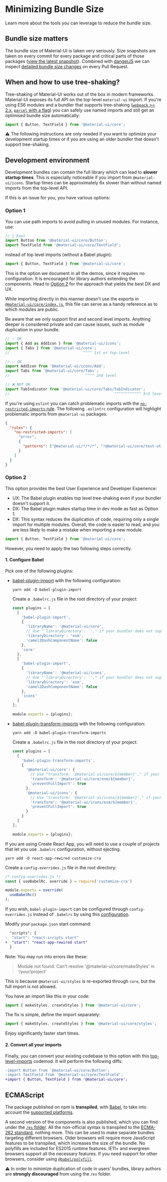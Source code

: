 # Minimizing Bundle Size

<p class="description">Learn more about the tools you can leverage to reduce the bundle size.</p>

## Bundle size matters

The bundle size of Material-UI is taken very seriously. Size snapshots are taken
on every commit for every package and critical parts of those packages ([view the latest snapshot](/size-snapshot)).
Combined with [dangerJS](https://danger.systems/js/) we can inspect
[detailed bundle size changes](https://github.com/quizlet/material-ui/pull/14638#issuecomment-466658459) on every Pull Request.

## When and how to use tree-shaking?

Tree-shaking of Material-UI works out of the box in modern frameworks.
Material-UI exposes its full API on the top-level `material-ui` import.
If you're using ES6 modules and a bundler that supports tree-shaking ([`webpack` >= 2.x](https://webpack.js.org/guides/tree-shaking/), [`parcel` with a flag](https://en.parceljs.org/cli.html#enable-experimental-scope-hoisting/tree-shaking-support)) you can safely use named imports and still get an optimised bundle size automatically:

```js
import { Button, TextField } from '@material-ui/core';
```

⚠️ The following instructions are only needed if you want to optimize your development startup times or if you are using an older bundler
that doesn't support tree-shaking.

## Development environment

Development bundles can contain the full library which can lead to **slower startup times**. This is especially noticeable if you
import from `@material-ui/icons`. Startup times can be approximately 6x slower than without named imports from the top-level API.

If this is an issue for you, you have various options:

### Option 1

You can use path imports to avoid pulling in unused modules.
For instance, use:

```js
// 🚀 Fast
import Button from '@material-ui/core/Button';
import TextField from '@material-ui/core/TextField';
```

instead of top level imports (without a Babel plugin):

```js
import { Button, TextField } from '@material-ui/core';
```

This is the option we document in all the demos, since it requires no configuration.
It is encouraged for library authors extending the components.
Head to [Option 2](#option-2) for the approach that yields the best DX and UX.

While importing directly in this manner doesn't use the exports in [`@material-ui/core/index.js`](https://github.com/quizlet/material-ui/blob/master/packages/material-ui/src/index.js), this file can serve as a handy reference as to which modules are public.

Be aware that we only support first and second level imports.
Anything deeper is considered private and can cause issues, such as module duplication in your bundle.

```js
// ✅ OK
import { Add as AddIcon } from '@material-ui/icons';
import { Tabs } from '@material-ui/core';
//                                 ^^^^ 1st or top-level

// ✅ OK
import AddIcon from '@material-ui/icons/Add';
import Tabs from '@material-ui/core/Tabs';
//                                  ^^^^ 2nd level

// ❌ NOT OK
import TabIndicator from '@material-ui/core/Tabs/TabIndicator';
//                                               ^^^^^^^^^^^^ 3rd level
```

If you're using `eslint` you can catch problematic imports with the [`no-restricted-imports` rule](https://eslint.org/docs/rules/no-restricted-imports). The following `.eslintrc` configuration will highlight problematic imports from `@material-ui` packages:

```json
{
  "rules": {
    "no-restricted-imports": [
      "error",
      {
        "patterns": ["@material-ui/*/*/*", "!@material-ui/core/test-utils/*"]
      }
    ]
  }
}
```

### Option 2

This option provides the best User Experience and Developer Experience:

- UX: The Babel plugin enables top level tree-shaking even if your bundler doesn't support it.
- DX: The Babel plugin makes startup time in dev mode as fast as Option 1.
- DX: This syntax reduces the duplication of code, requiring only a single import for multiple modules.
Overall, the code is easier to read, and you are less likely to make a mistake when importing a new module.
```js
import { Button, TextField } from '@material-ui/core';
```

However, you need to apply the two following steps correctly.

#### 1. Configure Babel

Pick one of the following plugins:

- [babel-plugin-import](https://github.com/ant-design/babel-plugin-import) with the following configuration:

  `yarn add -D babel-plugin-import`

  Create a `.babelrc.js` file in the root directory of your project:

  ```js
  const plugins = [
    [
      'babel-plugin-import',
      {
        'libraryName': '@material-ui/core',
        // Use "'libraryDirectory': ''," if your bundler does not support ES modules
        'libraryDirectory': 'esm',
        'camel2DashComponentName': false
      },
      'core'
    ],
    [
      'babel-plugin-import',
      {
        'libraryName': '@material-ui/icons',
        // Use "'libraryDirectory': ''," if your bundler does not support ES modules
        'libraryDirectory': 'esm',
        'camel2DashComponentName': false
      },
      'icons'
    ]
  ];

  module.exports = {plugins};
  ```

- [babel-plugin-transform-imports](https://www.npmjs.com/package/babel-plugin-transform-imports) with the following configuration:

  `yarn add -D babel-plugin-transform-imports`

  Create a `.babelrc.js` file in the root directory of your project:

  ```js
  const plugins = [
    [
      'babel-plugin-transform-imports',
      {
        '@material-ui/core': {
          // Use "transform: '@material-ui/core/${member}'," if your bundler does not support ES modules
          'transform': '@material-ui/core/esm/${member}',
          'preventFullImport': true
        },
        '@material-ui/icons': {
          // Use "transform: '@material-ui/icons/${member}'," if your bundler does not support ES modules
          'transform': '@material-ui/icons/esm/${member}',
          'preventFullImport': true
        }
      }
    ]
  ];

  module.exports = {plugins};
  ```

If you are using Create React App, you will need to use a couple of projects that let you use `.babelrc` configuration, without ejecting.

  `yarn add -D react-app-rewired customize-cra`

  Create a `config-overrides.js` file in the root directory:

  ```js
  /* config-overrides.js */
  const { useBabelRc, override } = require('customize-cra')

  module.exports = override(
    useBabelRc()
  );
  ```

  If you wish, `babel-plugin-import` can be configured through `config-overrides.js` instead of `.babelrc` by using this [configuration](https://github.com/arackaf/customize-cra/blob/master/api.md#fixbabelimportslibraryname-options).

  Modify your `package.json` start command:

```diff
  "scripts": {
-  "start": "react-scripts start"
+  "start": "react-app-rewired start"
  }
```

  Note: You may run into errors like these:

  > Module not found: Can't resolve '@material-ui/core/makeStyles' in '/your/project'

  This is because `@material-ui/styles` is re-exported through `core`, but the full import is not allowed.

  You have an import like this in your code:

  ```js
  import { makeStyles, createStyles } from '@material-ui/core';
  ```

  The fix is simple, define the import separately:

  ```js
  import { makeStyles, createStyles } from '@material-ui/core/styles';
  ```

  Enjoy significantly faster start times.

#### 2. Convert all your imports

Finally, you can convert your existing codebase to this option with this [top-level-imports](https://github.com/quizlet/material-ui/blob/master/packages/material-ui-codemod/README.md#top-level-imports) codemod.
It will perform the following diffs:

```diff
-import Button from '@material-ui/core/Button';
-import TextField from '@material-ui/core/TextField';
+import { Button, TextField } from '@material-ui/core';
```

## ECMAScript

The package published on npm is **transpiled**, with [Babel](https://github.com/babel/babel), to take into account the [supported platforms](/getting-started/supported-platforms/).

A second version of the components is also published, which
you can find under the [`/es` folder](https://unpkg.com/@material-ui/core/es/).
All the non-official syntax is transpiled to the [ECMA-262 standard](https://www.ecma-international.org/publications/standards/Ecma-262.htm), nothing more.
This can be used to make separate bundles targeting different browsers.
Older browsers will require more JavaScript features to be transpiled,
which increases the size of the bundle.
No polyfills are included for ES2015 runtime features. IE11+ and evergreen browsers support all the
necessary features. If you need support for other browsers, consider using
[`@babel/polyfill`](https://www.npmjs.com/package/@babel/polyfill).

⚠️ In order to minimize duplication of code in users' bundles, library authors are **strongly discouraged** from using the `/es` folder.
